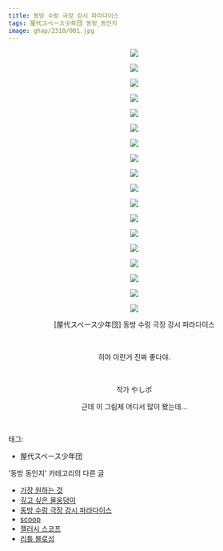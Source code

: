 ```yaml
---
title: 동방 수렁 극장 강시 파라다이스
tags: 屋代スペース少年団 동방_동인지
image: ghap/2310/001.jpg
---
```

<div class="article">
<p style="text-align: center; clear: none; float: none;"><img src="{{ site.nasurl }}/ghap/2310/001.jpg"/></p>
<p style="text-align: center; clear: none; float: none;"><img src="{{ site.nasurl }}/ghap/2310/002.jpg"/></p>
<p style="text-align: center; clear: none; float: none;"><img src="{{ site.nasurl }}/ghap/2310/003.jpg"/></p>
<p style="text-align: center; clear: none; float: none;"><img src="{{ site.nasurl }}/ghap/2310/004.jpg"/></p>
<p style="text-align: center; clear: none; float: none;"><img src="{{ site.nasurl }}/ghap/2310/005.jpg"/></p>
<p style="text-align: center; clear: none; float: none;"><img src="{{ site.nasurl }}/ghap/2310/006.jpg"/></p>
<p style="text-align: center; clear: none; float: none;"><img src="{{ site.nasurl }}/ghap/2310/007.jpg"/></p>
<p style="text-align: center; clear: none; float: none;"><img src="{{ site.nasurl }}/ghap/2310/008.jpg"/></p>
<p style="text-align: center; clear: none; float: none;"><img src="{{ site.nasurl }}/ghap/2310/009.jpg"/></p>
<p style="text-align: center; clear: none; float: none;"><img src="{{ site.nasurl }}/ghap/2310/010.jpg"/></p>
<p style="text-align: center; clear: none; float: none;"><img src="{{ site.nasurl }}/ghap/2310/011.jpg"/></p>
<p style="text-align: center; clear: none; float: none;"><img src="{{ site.nasurl }}/ghap/2310/012.jpg"/></p>
<p style="text-align: center; clear: none; float: none;"><img src="{{ site.nasurl }}/ghap/2310/013.jpg"/></p>
<p style="text-align: center; clear: none; float: none;"><img src="{{ site.nasurl }}/ghap/2310/014.jpg"/></p>
<p style="text-align: center; clear: none; float: none;"><img src="{{ site.nasurl }}/ghap/2310/015.jpg"/></p>
<p style="text-align: center; clear: none; float: none;"><img src="{{ site.nasurl }}/ghap/2310/016.jpg"/></p>
<p style="text-align: center; clear: none; float: none;"><img src="{{ site.nasurl }}/ghap/2310/017.jpg"/></p>
<p style="text-align: center; clear: none; float: none;"><img src="{{ site.nasurl }}/ghap/2310/018.jpg"/></p>
<p style="text-align: center; clear: none; float: none;">[屋代スペース少年団] 동방 수렁 극장 강시 파라다이스</p>
<p style="text-align: center; clear: none; float: none;"><br/></p>
<p style="text-align: center; clear: none; float: none;">히야 이런거 진짜 좋다야.</p>
<p style="text-align: center; clear: none; float: none;"><br/></p>
<p style="text-align: center; clear: none; float: none;">작가 やしポ</p>
<p style="text-align: center; clear: none; float: none;">근데 이 그림체 어디서 많이 봤는데...</p>
<p><br/></p>
</div><div class="tagTrail">
<p>태그: </p>
<ul>
<li>屋代スペース少年団</li>
</ul>
</div><div class="another">
<p>'동방 동인지' 카테고리의 다른 글</p>
<ul>
<li><a href="/2016-09-23-ghap_2312">가장 원하는 것</a></li>
<li><a href="/2016-09-23-ghap_2311">깊고 싶은 물웅덩이</a></li>
<li><a href="/2016-09-23-ghap_2310">동방 수렁 극장 강시 파라다이스</a></li>
<li><a href="/2016-09-23-ghap_2309">scoop</a></li>
<li><a href="/2016-09-23-ghap_2308">젤러시 스코프</a></li>
<li><a href="/2016-09-23-ghap_2307">리틀 블로섬</a></li>
</ul>
</div><div class="cb_module cb_fluid">
<div class="cb_wrt cb_profile">
</div><!-- commentList close -->
</div>